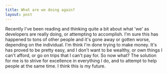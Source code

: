 ```yaml
---
title: What are we doing again?
layout: post
---
```


Recently I've been reading and thinking quite a bit about what 'we' as developers are really doing, or attempting to accomplish. I'm sure this has happened to tons of other people and it's gone away or gotten worse, depending on the individual. 
I'm think I'm done trying to make money. It's has proved to be pretty easy, and I don't want to be wealthy, or own things I can't afford, or go on trips that I can't pay for. So now what? 
The solution for me is to strive for excellence in everything I do, and to attempt to help people at the same time. I think this is my future.

